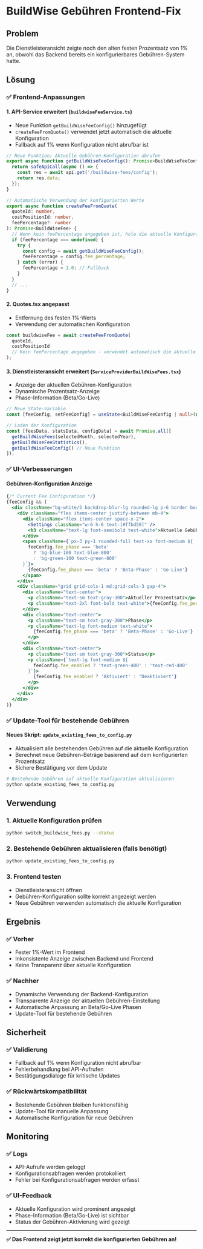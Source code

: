 # BuildWise Gebühren Frontend-Fix

## Problem

Die Dienstleisteransicht zeigte noch den alten festen Prozentsatz von 1% an, obwohl das Backend bereits ein konfigurierbares Gebühren-System hatte.

## Lösung

### ✅ **Frontend-Anpassungen**

#### 1. **API-Service erweitert** (`buildwiseFeeService.ts`)
- Neue Funktion `getBuildWiseFeeConfig()` hinzugefügt
- `createFeeFromQuote()` verwendet jetzt automatisch die aktuelle Konfiguration
- Fallback auf 1% wenn Konfiguration nicht abrufbar ist

```typescript
// Neue Funktion: Aktuelle Gebühren-Konfiguration abrufen
export async function getBuildWiseFeeConfig(): Promise<BuildWiseFeeConfig> {
  return safeApiCall(async () => {
    const res = await api.get('/buildwise-fees/config');
    return res.data;
  });
}

// Automatische Verwendung der konfigurierten Werte
export async function createFeeFromQuote(
  quoteId: number, 
  costPositionId: number, 
  feePercentage?: number
): Promise<BuildWiseFee> {
  // Wenn kein feePercentage angegeben ist, hole die aktuelle Konfiguration
  if (feePercentage === undefined) {
    try {
      const config = await getBuildWiseFeeConfig();
      feePercentage = config.fee_percentage;
    } catch (error) {
      feePercentage = 1.0; // Fallback
    }
  }
  // ...
}
```

#### 2. **Quotes.tsx angepasst**
- Entfernung des festen 1%-Werts
- Verwendung der automatischen Konfiguration

```typescript
const buildwiseFee = await createFeeFromQuote(
  quoteId,
  costPositionId
  // Kein feePercentage angegeben - verwendet automatisch die aktuelle Konfiguration
);
```

#### 3. **Dienstleisteransicht erweitert** (`ServiceProviderBuildWiseFees.tsx`)
- Anzeige der aktuellen Gebühren-Konfiguration
- Dynamische Prozentsatz-Anzeige
- Phase-Information (Beta/Go-Live)

```typescript
// Neue State-Variable
const [feeConfig, setFeeConfig] = useState<BuildWiseFeeConfig | null>(null);

// Laden der Konfiguration
const [feesData, statsData, configData] = await Promise.all([
  getBuildWiseFees(selectedMonth, selectedYear),
  getBuildWiseFeeStatistics(),
  getBuildWiseFeeConfig() // Neue Funktion
]);
```

### ✅ **UI-Verbesserungen**

#### **Gebühren-Konfiguration Anzeige**
```jsx
{/* Current Fee Configuration */}
{feeConfig && (
  <div className="bg-white/5 backdrop-blur-lg rounded-lg p-6 border border-white/10 mb-8">
    <div className="flex items-center justify-between mb-4">
      <div className="flex items-center space-x-2">
        <Settings className="w-6 h-6 text-[#ffbd59]" />
        <h3 className="text-lg font-semibold text-white">Aktuelle Gebühren-Konfiguration</h3>
      </div>
      <span className={`px-3 py-1 rounded-full text-xs font-medium ${
        feeConfig.fee_phase === 'beta' 
          ? 'bg-blue-100 text-blue-800' 
          : 'bg-green-100 text-green-800'
      }`}>
        {feeConfig.fee_phase === 'beta' ? 'Beta-Phase' : 'Go-Live'}
      </span>
    </div>
    <div className="grid grid-cols-1 md:grid-cols-3 gap-4">
      <div className="text-center">
        <p className="text-sm text-gray-300">Aktueller Prozentsatz</p>
        <p className="text-2xl font-bold text-white">{feeConfig.fee_percentage}%</p>
      </div>
      <div className="text-center">
        <p className="text-sm text-gray-300">Phase</p>
        <p className="text-lg font-medium text-white">
          {feeConfig.fee_phase === 'beta' ? 'Beta-Phase' : 'Go-Live'}
        </p>
      </div>
      <div className="text-center">
        <p className="text-sm text-gray-300">Status</p>
        <p className={`text-lg font-medium ${
          feeConfig.fee_enabled ? 'text-green-400' : 'text-red-400'
        }`}>
          {feeConfig.fee_enabled ? 'Aktiviert' : 'Deaktiviert'}
        </p>
      </div>
    </div>
  </div>
)}
```

### ✅ **Update-Tool für bestehende Gebühren**

#### **Neues Skript: `update_existing_fees_to_config.py`**
- Aktualisiert alle bestehenden Gebühren auf die aktuelle Konfiguration
- Berechnet neue Gebühren-Beträge basierend auf dem konfigurierten Prozentsatz
- Sichere Bestätigung vor dem Update

```bash
# Bestehende Gebühren auf aktuelle Konfiguration aktualisieren
python update_existing_fees_to_config.py
```

## Verwendung

### 1. **Aktuelle Konfiguration prüfen**
```bash
python switch_buildwise_fees.py --status
```

### 2. **Bestehende Gebühren aktualisieren** (falls benötigt)
```bash
python update_existing_fees_to_config.py
```

### 3. **Frontend testen**
- Dienstleisteransicht öffnen
- Gebühren-Konfiguration sollte korrekt angezeigt werden
- Neue Gebühren verwenden automatisch die aktuelle Konfiguration

## Ergebnis

### ✅ **Vorher**
- Fester 1%-Wert im Frontend
- Inkonsistente Anzeige zwischen Backend und Frontend
- Keine Transparenz über aktuelle Konfiguration

### ✅ **Nachher**
- Dynamische Verwendung der Backend-Konfiguration
- Transparente Anzeige der aktuellen Gebühren-Einstellung
- Automatische Anpassung an Beta/Go-Live Phasen
- Update-Tool für bestehende Gebühren

## Sicherheit

### ✅ **Validierung**
- Fallback auf 1% wenn Konfiguration nicht abrufbar
- Fehlerbehandlung bei API-Aufrufen
- Bestätigungsdialoge für kritische Updates

### ✅ **Rückwärtskompatibilität**
- Bestehende Gebühren bleiben funktionsfähig
- Update-Tool für manuelle Anpassung
- Automatische Konfiguration für neue Gebühren

## Monitoring

### ✅ **Logs**
- API-Aufrufe werden geloggt
- Konfigurationsabfragen werden protokolliert
- Fehler bei Konfigurationsabfragen werden erfasst

### ✅ **UI-Feedback**
- Aktuelle Konfiguration wird prominent angezeigt
- Phase-Information (Beta/Go-Live) ist sichtbar
- Status der Gebühren-Aktivierung wird gezeigt

---

**✅ Das Frontend zeigt jetzt korrekt die konfigurierten Gebühren an!** 